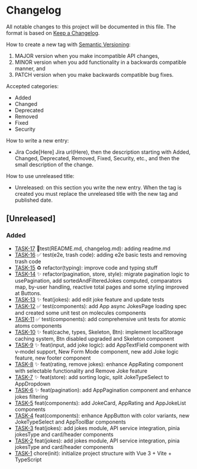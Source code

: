 # Changelog

All notable changes to this project will be documented in this file.
The format is based on [Keep a Changelog](https://keepachangelog.com/en/1.0.0/).

How to create a new tag with [Semantic Versioning](https://semver.org/spec/v2.0.0.html):

1. MAJOR version when you make incompatible API changes,
2. MINOR version when you add functionality in a backwards compatible manner, and
3. PATCH version when you make backwards compatible bug fixes.

Accepted categories:

- Added
- Changed
- Deprecated
- Removed
- Fixed
- Security

How to write a new entry:

- Jira Code[Here] Jira url(Here), then the description starting with Added, Changed, Deprecated, Removed, Fixed, Security, etc., and then the small description of the change.

How to use unreleased title:

- Unreleased: on this section you write the new entry. When the tag is created you must replace the unreleased title with the new tag and published date.

## [Unreleased]
### Added
- [TASK-17](https://dummycompany.atlassian.net/browse/TASK-17) :memo:test(README.md, changelog.md): adding readme.md
- [TASK-16](https://dummycompany.atlassian.net/browse/TASK-16) :white_check_mark: test(e2e, trash code): adding e2e basic tests and removing trash code
- [TASK-15](https://dummycompany.atlassian.net/browse/TASK-15) :recycle: refactor(typing): improve code and typing stuff
- [TASK-14](https://dummycompany.atlassian.net/browse/TASK-14) :sparkles: refactor(pagination, store, style): migrate pagination logic to usePagination, add sortedAndFilteredJokes computed, comparators map, by-user handling, reactive total pages and some styling improved at Buttons.
- [TASK-13](https://dummycompany.atlassian.net/browse/TASK-13) :sparkles: feat(jokes): add edit joke feature and update tests
- [TASK-12](https://dummycompany.atlassian.net/browse/TASK-12) :white_check_mark: test(components): add App async JokesPage loading spec and created some unit test on molecules components
- [TASK-11](https://dummycompany.atlassian.net/browse/TASK-11) :white_check_mark: test(components): add comprehensive unit tests for atomic atoms components
- [TASK-10](https://dummycompany.atlassian.net/browse/TASK-10) :sparkles: feat(cache, types, Skeleton, Btn): implement localStorage caching system, Btn disabled upgraded and Skeleton component
- [TASK-9](https://dummycompany.atlassian.net/browse/TASK-9) :sparkles: feat(input, add joke logic): add AppTextField component with v-model support, New Form Mode component, new add Joke logic feature, new footer component
- [TASK-8](https://dummycompany.atlassian.net/browse/TASK-8) :sparkles: feat(rating, remove jokes): enhance AppRating component with selectable functionality and Remove Joke feature
- [TASK-7](https://dummycompany.atlassian.net/browse/TASK-7) :sparkles: feat(store): add sorting logic, split JokeTypeSelect to AppDropdown
- [TASK-6](https://dummycompany.atlassian.net/browse/TASK-6) :sparkles: feat(pagination): add AppPagination component and enhance jokes filtering
- [TASK-5](https://dummycompany.atlassian.net/browse/TASK-5) feat(components): add JokeCard, AppRating and  AppJokeList components
- [TASK-4](https://dummycompany.atlassian.net/browse/TASK-4) feat(components): enhance AppButton with color variants, new JokeTypeSelect and AppToolBar components
- [TASK-3](https://dummycompany.atlassian.net/browse/TASK-3) feat(jokes): add jokes module, API service integration, pinia jokesType and card/header components
- [TASK-2](https://dummycompany.atlassian.net/browse/TASK-2) feat(jokes): add jokes module, API service integration, pinia jokesType and card/header components
- [TASK-1](https://dummycompany.atlassian.net/browse/TASK-1) chore(init): initialize project structure with Vue 3 + Vite + TypeScript
